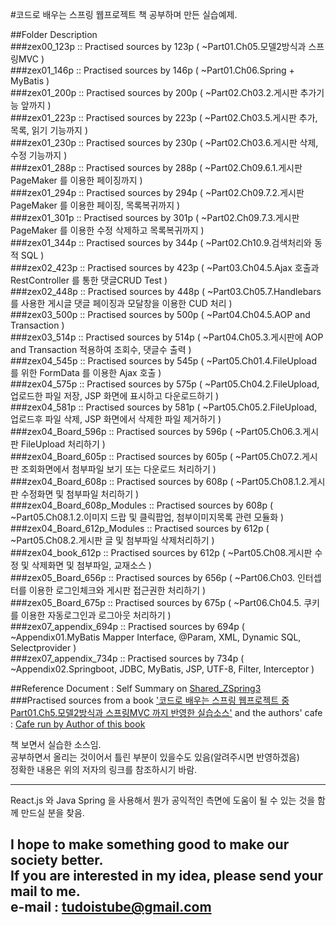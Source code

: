 #코드로 배우는 스프링 웹프로젝트 책 공부하며 만든 실습예제.  

##Folder Description  
###zex00_123p :: Practised sources by 123p ( ~Part01.Ch05.모델2방식과 스프링MVC )  
###zex01_146p :: Practised sources by 146p ( ~Part01.Ch06.Spring + MyBatis )  
###zex01_200p :: Practised sources by 200p ( ~Part02.Ch03.2.게시판 추가기능 앞까지 )  
###zex01_223p :: Practised sources by 223p ( ~Part02.Ch03.5.게시판 추가, 목록, 읽기 기능까지 )  
###zex01_230p :: Practised sources by 230p ( ~Part02.Ch03.6.게시판 삭제, 수정 기능까지 )  
###zex01_288p :: Practised sources by 288p ( ~Part02.Ch09.6.1.게시판 PageMaker 를 이용한 페이징까지 )  
###zex01_294p :: Practised sources by 294p ( ~Part02.Ch09.7.2.게시판 PageMaker 를 이용한 페이징, 목록복귀까지 )  
###zex01_301p :: Practised sources by 301p ( ~Part02.Ch09.7.3.게시판 PageMaker 를 이용한 수정 삭제하고 목록복귀까지 )  
###zex01_344p :: Practised sources by 344p ( ~Part02.Ch10.9.검색처리와 동적 SQL )  
###zex02_423p :: Practised sources by 423p ( ~Part03.Ch04.5.Ajax 호출과 RestController 를 통한 댓글CRUD Test )  
###zex02_448p :: Practised sources by 448p ( ~Part03.Ch05.7.Handlebars 를 사용한 게시글 댓글 페이징과 모달창을 이용한 CUD 처리 )  
###zex03_500p :: Practised sources by 500p ( ~Part04.Ch04.5.AOP and Transaction )  
###zex03_514p :: Practised sources by 514p ( ~Part04.Ch05.3.게시판에 AOP and Transaction 적용하여 조회수, 댓글수 출력 )  
###zex04_545p :: Practised sources by 545p ( ~Part05.Ch01.4.FileUpload 를 위한 FormData 를 이용한 Ajax 호출 )  
###zex04_575p :: Practised sources by 575p ( ~Part05.Ch04.2.FileUpload, 업로드한 파일 저장, JSP 화면에 표시하고 다운로드하기 )  
###zex04_581p :: Practised sources by 581p ( ~Part05.Ch05.2.FileUpload, 업로드후 파일 삭제, JSP 화면에서 삭제한 파일 제거하기 )  
###zex04_Board_596p :: Practised sources by 596p ( ~Part05.Ch06.3.게시판 FileUpload 처리하기 )  
###zex04_Board_605p :: Practised sources by 605p ( ~Part05.Ch07.2.게시판 조회화면에서 첨부파일 보기 또는 다운로드 처리하기 )  
###zex04_Board_608p :: Practised sources by 608p ( ~Part05.Ch08.1.2.게시판 수정화면 및 첨부파일 처리하기 )  
###zex04_Board_608p_Modules :: Practised sources by 608p ( ~Part05.Ch08.1.2.이미지 드랍 및 클릭팝업, 첨부이미지목록 관련 모듈화 )  
###zex04_Board_612p_Modules :: Practised sources by 612p ( ~Part05.Ch08.2.게시판 글 및 첨부파일 삭제처리하기 )  
###zex04_book_612p :: Practised sources by 612p ( ~Part05.Ch08.게시판 수정 및 삭제화면 및 첨부파일, 교재소스 )  
###zex05_Board_656p :: Practised sources by 656p ( ~Part06.Ch03. 인터셉터를 이용한 로그인체크와 게시판 접근권한 처리하기 )  
###zex05_Board_675p :: Practised sources by 675p ( ~Part06.Ch04.5. 쿠키를 이용한 자동로그인과 로그아웃 처리하기 )  
###zex07_appendix_694p :: Practised sources by 694p ( ~Appendix01.MyBatis Mapper Interface, @Param, XML, Dynamic SQL, Selectprovider )  
###zex07_appendix_734p :: Practised sources by 734p ( ~Appendix02.Springboot, JDBC, MyBatis, JSP, UTF-8, Filter, Interceptor )  

##Reference Document : Self Summary on [Shared_ZSpring3](https://drive.google.com/open?id=120-H8sJcM8U0GssCbbTsJKVqdB0cTTYp1py76At3jHs "Example Sources by tudoistube@gmail" )  
###Practised sources from a book ['코드로 배우는 스프링 웹프로젝트 중 Part01.Ch5.모델2방식과 스프링MVC 까지 반영한 실습소스'](http://book.naver.com/bookdb/book_detail.nhn?bid=9425458 "a book on Springframework3 and REST Ajax, and I will convert this source into a new one with React.js" ) and the authors' cafe : [Cafe run by Author of this book](http://cafe.naver.com/gugucoding "Cafe run by Author of this book" )  

    
책 보면서 실습한 소스임.  
공부하면서 올리는 것이어서 틀린 부분이 있을수도 있음(알려주시면 반영하겠음)  
정확한 내용은 위의 저자의 링크를 참조하시기 바람.  

---
React.js 와 Java Spring 을 사용해서 뭔가 공익적인 측면에 도움이 될 수 있는 것을
함께 만드실 분을 찾음.

I hope to make something good to make our society better.  
If you are interested in my idea, please send your mail to me.  
e-mail : tudoistube@gmail.com
---
